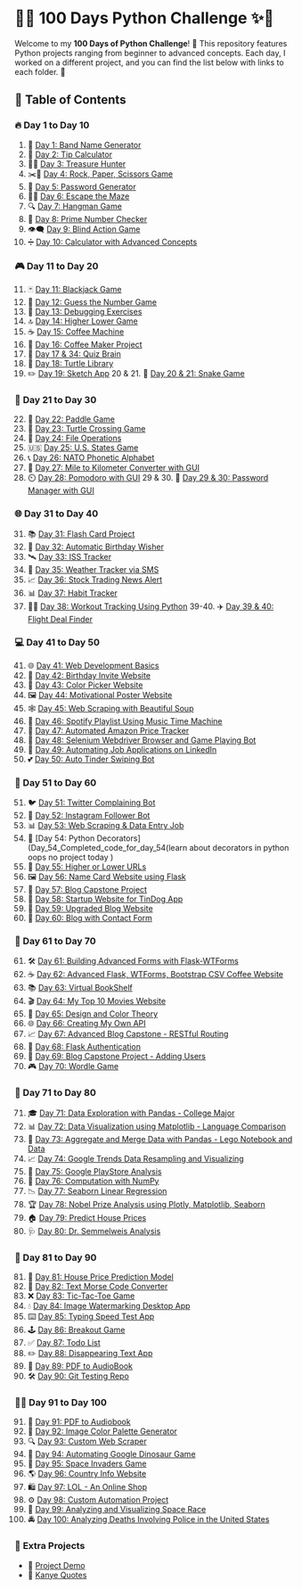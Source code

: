 # 🚀✨ **100 Days Python Challenge** ✨🚀

Welcome to my **100 Days of Python Challenge**! 🐍 This repository features Python projects ranging from beginner to advanced concepts. Each day, I worked on a different project, and you can find the list below with links to each folder. 🌟

## 📜 **Table of Contents**


### 🔥 **Day 1 to Day 10**
1. 🎵 [Day 1: Band Name Generator](Day_1_Band_name_generator/)
2. 💸 [Day 2: Tip Calculator](Day_2_Tip_Calculator/)
3. 🏴‍☠️ [Day 3: Treasure Hunter](Day_3_Treasure_hunter/)
4. ✂️🧻 [Day 4: Rock, Paper, Scissors Game](Day_4_Rock_Paper_scissors_game/)
5. 🔐 [Day 5: Password Generator](Day_5_Password_Generator/)
6. 🏃‍♂️ [Day 6: Escape the Maze](Day_6/)
7. 🔍 [Day 7: Hangman Game](Day_7_Hangman_Game/)
8. 🔢 [Day 8: Prime Number Checker](Day_8_Prime_number_checker/)
9. 👁️‍🗨️ [Day 9: Blind Action Game](Day_9_Blind_Action_Game/)
10. ➗ [Day 10: Calculator with Advanced Concepts](Day_10_Calculator_with_advance_concepts/)


### 🎮 **Day 11 to Day 20**
11. 🃏 [Day 11: Blackjack Game](Day_11_BlackJack_Game/)
12. 🎲 [Day 12: Guess the Number Game](Day_12_Guess_the_number_game/)
13. 🐞 [Day 13: Debugging Exercises](Day_13/)
14. 🔝 [Day 14: Higher Lower Game](Day_14_Higher_lower_game/)
15. ☕ [Day 15: Coffee Machine](Day_15_Coffee_Machine/)
16. 🍵 [Day 16: Coffee Maker Project](Day_16_Coffee_Maker_Project/)
17. 🧠 [Day 17 & 34: Quiz Brain](Day_17_&_34_Quiz_brain/)
18. 🐢 [Day 18: Turtle Library](Day_18_Turtle_library/)
19. ✏️ [Day 19: Sketch App](Day_19_Sketch_app/)
20 & 21. 🐍 [Day 20 & 21: Snake Game](Day_20_&_21_Snake_Game/)


### 🎨 **Day 21 to Day 30**
22. 🏓 [Day 22: Paddle Game](Day_22_Paddle_game/)
23. 🚦 [Day 23: Turtle Crossing Game](Day_23_Turtle_game/)
24. 📂 [Day 24: File Operations](Day_24_File_operations/)
25. 🇺🇸 [Day 25: U.S. States Game](Day_25_US_State_Game/)
26. 📞 [Day 26: NATO Phonetic Alphabet](Day_26/)
27. 📏 [Day 27: Mile to Kilometer Converter with GUI](Day_27-Mile_to_kilometer_converter_with_gui/)
28. ⏲️ [Day 28: Pomodoro with GUI](Day_28-Pomodoro_with_GUI/)
29 & 30. 🔑 [Day 29 & 30: Password Manager with GUI](Day_29_&_30-Password_Manager_with_GUI/)


### 🌐 **Day 31 to Day 40**
31. 📚 [Day 31: Flash Card Project](Day_31-Flash_Card_Project/)
32. 🎉 [Day 32: Automatic Birthday Wisher](Day_32-Automatic_Birthday_Wisher/)
33. 🛰️ [Day 33: ISS Tracker](Day_33-ISS_Tracker/)
35. 📱 [Day 35: Weather Tracker via SMS](Day_35-Weather_Tracker_Through_SMS/)
36. 📈 [Day 36: Stock Trading News Alert](Day_36-Stock_Trading_News_Alert_Project/)
37. 📊 [Day 37: Habit Tracker](Day_37-Habit_Tracker/)
38. 🏋️‍♂️ [Day 38: Workout Tracking Using Python](Day_38-Workout_tracking_using_python/)
39-40. ✈️ [Day 39 & 40: Flight Deal Finder](Day_39_&_40-Flight_deal_Finder/)


### 💻 **Day 41 to Day 50**
41. 🌐 [Day 41: Web Development Basics](Day_41-Web_Foundation/)
42. 🎂 [Day 42: Birthday Invite Website](Day_42-Birthday_invite_website/)
43. 🎨 [Day 43: Color Picker Website](Day_43-Color_vocal_website/)
44. 🖼️ [Day 44: Motivational Poster Website](Day_44-Motivational_Poster_Website/)
45. 🕸️ [Day 45: Web Scraping with Beautiful Soup](Day_45-Web_Scrapping_with_beautiful_soup/)
46. 🎵 [Day 46: Spotify Playlist Using Music Time Machine](Day_46-Creating_a_spotify_playlist_using_music_time_machine/)
47. 🛒 [Day 47: Automated Amazon Price Tracker](Day_47-automated_amazon_price_tracker/)
48. 🤖 [Day 48: Selenium Webdriver Browser and Game Playing Bot](Day_48-Selenium_Webdriver_Browser_and_Game_Playing_Bot/)
49. 👔 [Day 49: Automating Job Applications on LinkedIn](Day_49-Automating_job_applications_on_linkedin/)
50. 💕 [Day 50: Auto Tinder Swiping Bot](Day_50-Auto_tinder_swiping_bot/)


### 📅 Day 51 to Day 60
51. 🐦 [Day 51: Twitter Complaining Bot](Day_51_Twitter_complaining_bot/)
52. 📸 [Day 52: Instagram Follower Bot](Day_52_Instagram_follower_bot/)
53. 📊 [Day 53: Web Scraping & Data Entry Job](Day_53_Web_scrapping_&_data_entry_job/)
54. 📜 [Day 54: Python Decorators](Day_54_Completed_code_for_day_54(learn about decorators in python  oops no project today )
55. 🔗 [Day 55: Higher or Lower URLs](Day_55_Higher_or_lower_urls/)
56. 🖼️ [Day 56: Name Card Website using Flask](Day_56_Name_Card_Website_using_Flask/)
57. 📝 [Day 57: Blog Capstone Project](Day_57_Blog_Capstone_Project/)
58. 🚀 [Day 58: Startup Website for TinDog App](Day_58_Startup_Website_for_TinDog_App/)
59. 🔄 [Day 59: Upgraded Blog Website](Day_59_Upgraded_blog_website/)
60. 📧 [Day 60: Blog with Contact Form](Day_60_Blog_with_contact_form/)


### 📅 Day 61 to Day 70
61. 🛠️ [Day 61: Building Advanced Forms with Flask-WTForms](Day_61_Building_advanced_froms_with_flask_WTForms/)
62. ☕ [Day 62: Advanced Flask, WTForms, Bootstrap CSV Coffee Website](Day_62_Advanced_Flask,WTForms,Bootstrap_CSV_Coffee_Website/)
63. 📚 [Day 63: Virtual BookShelf](Day_63_Virtual_BookShelf/)
64. 🎬 [Day 64: My Top 10 Movies Website](Day_64_My_Top_10_Movies_Website/)
65. 🎨 [Day 65: Design and Color Theory](Day_65_It's_about_designing_and_color_theory_so_no_projec_here/)
66. 🌐 [Day 66: Creating My Own API](Day_66_Creating_my_own_API/)
67. 📈 [Day 67: Advanced Blog Capstone - RESTful Routing](Day_67_Advanced_blog_capstone_restful_routing/)
68. 🔑 [Day 68: Flask Authentication](Day_68_Flask_add/)
69. 👥 [Day 69: Blog Capstone Project - Adding Users](Day_69_Blog_capstone_project_adding_users/)
70. 🎮 [Day 70: Wordle Game](Day_70_Wordle-Game/)


### 📅 Day 71 to Day 80
71. 🎓 [Day 71: Data Exploration with Pandas - College Major](Day_72_Data_Exploration_with_pandas_college_major/)
72. 📊 [Day 72: Data Visualization using Matplotlib - Language Comparison](Day_73_Data_Visualization_using_Matplotlib_Language_comparison/)
73. 🔄 [Day 73: Aggregate and Merge Data with Pandas - Lego Notebook and Data](Day_74_Aggregate_and_merge_data_pandas_Lego_Notebook_and_data/)
74. 📈 [Day 74: Google Trends Data Resampling and Visualizing](Day_75_Google_Trends_Data_Resampling_and_visualizing/)
75. 🏪 [Day 75: Google PlayStore Analysis](Day_76_Google_PlayStore_Analysis/)
76. 🧮 [Day 76: Computation with NumPy](Day_77_Computation_with_Numpy/)
77. 📉 [Day 77: Seaborn Linear Regression](Day_78_Seaborn_Linear_Regressio/)
78. 🏆 [Day 78: Nobel Prize Analysis using Plotly, Matplotlib, Seaborn](Day_79_Nobel_Prize_Analysis_using_plotly_Matplotlib_Seaborn/)
79. 🏠 [Day 79: Predict House Prices](Day_79_Nobel_Prize_Analysis_using_plotly_Matplotlib_Seaborn) 
80. 🩺 [Day 80: Dr. Semmelweis Analysis](Day_80_Dr_Semmelweis_Analysis/)


### 📅 Day 81 to Day 90
81. 🏡 [Day 81: House Price Prediction Model](Day_81_House_price_prediction_model/)
82. 📡 [Day 82: Text Morse Code Converter](Day_82_Text_Morse_Code_Converter/)
83. ❌ [Day 83: Tic-Tac-Toe Game](Day_84_Tic_ac_Toe_game/)
84. 💧 [Day 84: Image Watermarking Desktop App](Day_85_Image_watermarking_desktop_app/)
85. ⌨️ [Day 85: Typing Speed Test App](Day_86_Typing_Speed_Test_App/)
86. 🕹️ [Day 86: Breakout Game](Day_87_BreakoutGame/)
87. ✅ [Day 87: Todo List](Day_89_Todo_List/)
88. ✏️ [Day 88: Disappearing Text App](Day_90_Disappering_text_app/)
89. 📖 [Day 89: PDF to AudioBook](Day_91_PDF_TO_AudioBook/)
90. 🛠️ [Day 90: Git Testing Repo](git_testing_repo/)


### 🧑‍💻 **Day 91 to Day 100**
91. 📖 [Day 91: PDF to Audiobook](Day_91-PDF_TO_AudioBook/)
92. 🌈 [Day 92: Image Color Palette Generator](Day_92_Image_color_palette_generator/)
93. 🔍 [Day 93: Custom Web Scraper](Day_93_Custom_Web_Scrapper/)
94. 🦖 [Day 94: Automating Google Dinosaur Game](Day_94_Automating_Google_Dinosaur_game/)
95. 👾 [Day 95: Space Invaders Game](Day_95_Space_invaders_game/)
96. 🌎 [Day 96: Country Info Website](Day_96_Country_info_website/)
97. 🛍️ [Day 97: LOL - An Online Shop](Day_97_LOL_an_online_shop/)
98. ⚙️ [Day 98: Custom Automation Project](Day_98_Custom_atomation_project/)
99. 🌌 [Day 99: Analyzing and Visualizing Space Race](Day_99_analyzing_and_visualizing_space_race/)
100. 🚔 [Day 100: Analyzing Deaths Involving Police in the United States](Day_100_Analying_Deaths_involving_Police_in_the_United_States/)


### 🎉 **Extra Projects**
- 📝 [Project Demo](project_demo/)
- 🐻 [Kanye Quotes](Kanye_quotes/)









